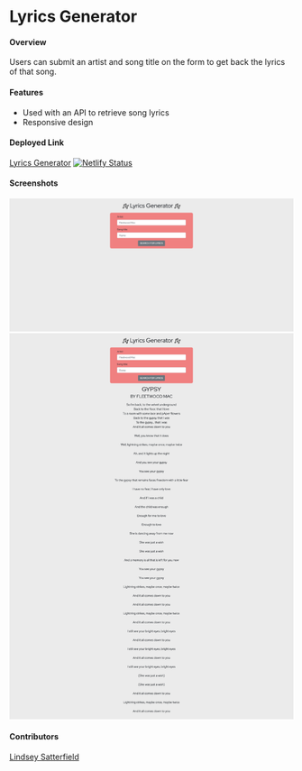 # Lyrics Generator

#### Overview
Users can submit an artist and song title on the form to get back the lyrics of that song.

#### Features
- Used with an API to retrieve song lyrics
- Responsive design

#### Deployed Link
[Lyrics Generator](https://lindseysatterfield-lyrics-generator.netlify.app/) [![Netlify Status](https://api.netlify.com/api/v1/badges/3f16d3fe-709c-4ccc-96fd-5b90ae69e9bb/deploy-status)](https://app.netlify.com/sites/lindseysatterfield-lyrics-generator/deploys)

#### Screenshots
![](./src/assets/lyricsOne.png)
![](./src/assets/lyricsTwo.png)
#### Contributors
[Lindsey Satterfield](https://github.com/lindseysatterfield)
